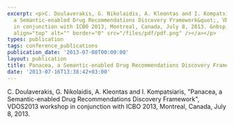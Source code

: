 ```yaml
---
excerpt: <p>C. Doulaverakis, G. Nikolaidis, A. Kleontas and I. Kompatsiaris, &quot;Panacea,
  a Semantic-enabled Drug Recommendations Discovery Framework&quot;, VDOS2013 workshop
  in conjunction with ICBO 2013, Montreal, Canada, July 8, 2013. &nbsp;<a href="/files/Doulaverakis_Panacea_VDOS2013.pdf"><img
  align="top" alt="" border="0" src="/files/pdf/pdf.png" /></a></p>
types: publication
tags: conference_publications
publication_date: '2013-07-08T00:00:00'
layout: publication
title: Panacea, a Semantic-enabled Drug Recommendations Discovery Framework
date: '2013-07-16T13:38:42+03:00'
---
```

<p>C. Doulaverakis, G. Nikolaidis, A. Kleontas and I. Kompatsiaris, &quot;Panacea, a Semantic-enabled Drug Recommendations Discovery Framework&quot;, VDOS2013 workshop in conjunction with ICBO 2013, Montreal, Canada, July 8, 2013. &nbsp;<a href="/files/Doulaverakis_Panacea_VDOS2013.pdf"><img align="top" alt="" border="0" src="/files/pdf/pdf.png" /></a></p>
